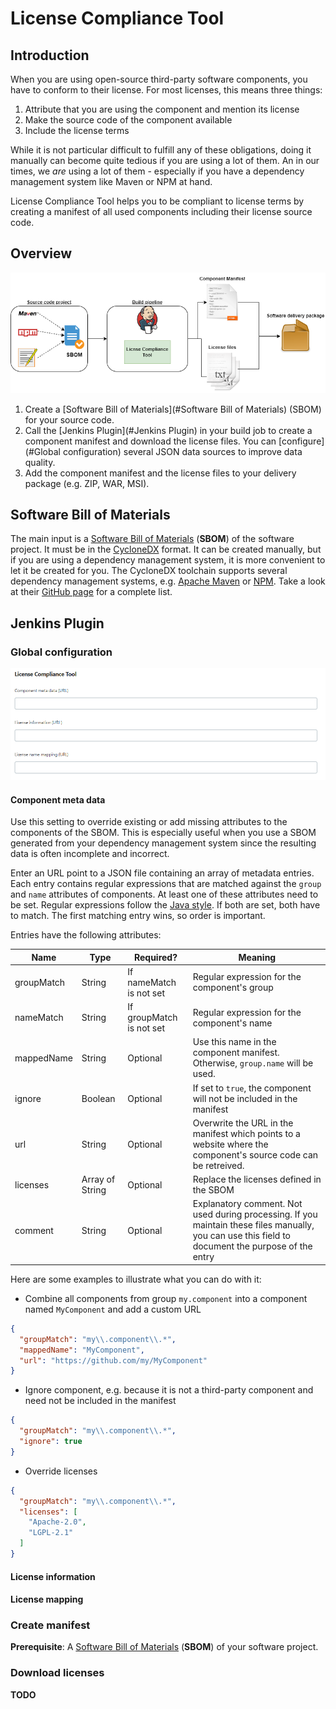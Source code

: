 # License Compliance Tool

## Introduction

When you are using open-source third-party software components, you have to conform to their license. For most licenses, this means three things:

1. Attribute that you are using the component and mention its license
2. Make the source code of the component available
3. Include the license terms

While it is not particular difficult to fulfill any of these obligations, doing it manually can become quite tedious if you are using a lot of them.
An in our times, we _are_ using a lot of them - especially if you have a dependency management system like Maven or NPM at hand.

License Compliance Tool helps you to be compliant to license terms by creating a manifest of all used components including their license source code.

## Overview

![Overview](doc/Overview.png)

1. Create a [Software Bill of Materials](#Software Bill of Materials) (SBOM) for your source code.
2. Call the [Jenkins Plugin](#Jenkins Plugin) in your build job to create a component manifest and download the license files.
   You can [configure](#Global configuration) several JSON data sources to improve data quality.
4. Add the component manifest and the license files to your delivery package (e.g. ZIP, WAR, MSI).

## Software Bill of Materials

The main input is a [Software Bill of Materials](https://cyclonedx.org/capabilities/sbom/) (**SBOM**) of the software project.
It must be in the [CycloneDX](https://cyclonedx.org/) format.
It can be created manually, but if you are using a dependency management system, it is more convenient to let it be created for you.
The CycloneDX toolchain supports several dependency management systems, e.g. [Apache Maven](https://github.com/CycloneDX/cyclonedx-maven-plugin)
or [NPM](https://github.com/CycloneDX/cyclonedx-node-npm). Take a look at their [GitHub page](https://github.com/CycloneDX) for a complete list.

## Jenkins Plugin

### Global configuration

![GlobalConfiguration](doc/GlobalConfiguration.png)

#### Component meta data

Use this setting to override existing or add missing attributes to the components of the SBOM.
This is especially useful when you use a SBOM generated from your dependency management system since the resulting data is often incomplete and incorrect.

Enter an URL point to a JSON file containing an array of metadata entries.
Each entry contains regular expressions that are matched against the `group` and `name` attributes of components. At least one of these attributes need to be
set.
Regular expressions follow the [Java style](https://docs.oracle.com/javase/8/docs/api/java/util/regex/Pattern.html).
If both are set, both have to match. The first matching entry wins, so order is important.

Entries have the following attributes:

| Name       | Type            | Required?                | Meaning                                                                                                                                            |
|------------|-----------------|--------------------------|----------------------------------------------------------------------------------------------------------------------------------------------------|
| groupMatch | String          | If nameMatch is not set  | Regular expression for the component's group                                                                                                       |
| nameMatch  | String          | If groupMatch is not set | Regular expression for the component's name                                                                                                        |
| mappedName | String          | Optional                 | Use this name in the component manifest. Otherwise, `group.name` will be used.                                                                     |
| ignore     | Boolean         | Optional                 | If set to `true`, the component will not be included in the manifest                                                                               |
| url        | String          | Optional                 | Overwrite the URL in the manifest which points to a website where the component's source code can be retreived.                                    |
| licenses   | Array of String | Optional                 | Replace the licenses defined in the SBOM                                                                                                           |
| comment    | String | Optional                 | Explanatory comment. Not used during processing. If you maintain these files manually, you can use this field to document the purpose of the entry |

Here are some examples to illustrate what you can do with it:

- Combine all components from group `my.component` into a component named `MyComponent` and add a custom URL

````json
{
  "groupMatch": "my\\.component\\.*",
  "mappedName": "MyComponent",
  "url": "https://github.com/my/MyComponent"
}
````

- Ignore component, e.g. because it is not a third-party component and need not be included in the manifest

````json
{
  "groupMatch": "my\\.component\\.*",
  "ignore": true
}
````

- Override licenses

````json
{
  "groupMatch": "my\\.component\\.*",
  "licenses": [
    "Apache-2.0",
    "LGPL-2.1"
  ]
}
````

#### License information

#### License mapping

### Create manifest

**Prerequisite**: A [Software Bill of Materials](https://cyclonedx.org/capabilities/sbom/) (**SBOM**) of your software project.

### Download licenses

**TODO**
